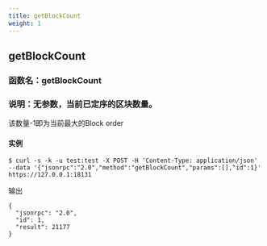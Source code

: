 ```yaml
---
title: getBlockCount
weight: 1
---
```


## getBlockCount
### 函数名：getBlockCount 
### 说明：无参数，当前已定序的区块数量。
该数量-1即为当前最大的Block order 

#### 实例
```
$ curl -s -k -u test:test -X POST -H 'Content-Type: application/json' --data '{"jsonrpc":"2.0","method":"getBlockCount","params":[],"id":1}' https://127.0.0.1:18131
```
输出
```
{
  "jsonrpc": "2.0",
  "id": 1,
  "result": 21177
}
```

